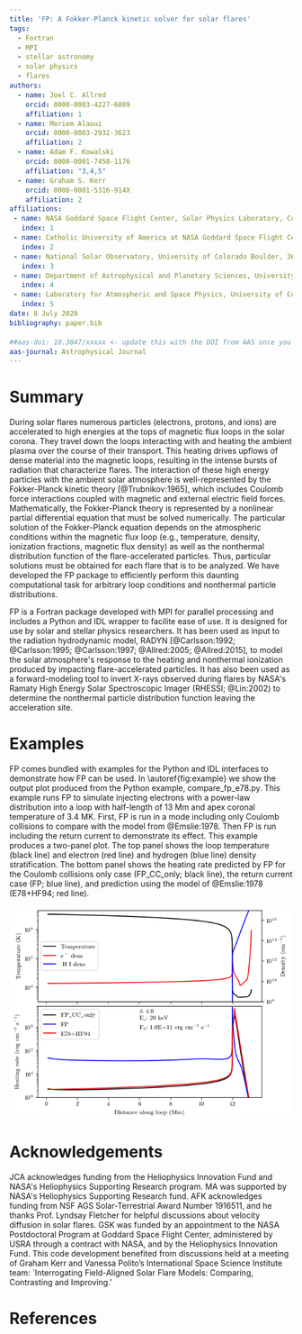 ```yaml
---
title: 'FP: A Fokker-Planck kinetic solver for solar flares'
tags:
  - Fortran
  - MPI
  - stellar astronomy 
  - solar physics
  - flares
authors:
  - name: Joel C. Allred
    orcid: 0000-0003-4227-6809
    affiliation: 1 
  - name: Meriem Alaoui
    orcid: 0000-0003-2932-3623
    affiliation: 2
  - name: Adam F. Kowalski
    orcid: 0000-0001-7458-1176
    affiliation: "3,4,5"  
  - name: Graham S. Kerr
    orcid: 0000-0001-5316-914X
    affiliation: 2   
affiliations:
 - name: NASA Goddard Space Flight Center, Solar Physics Laboratory, Code 671, Greenbelt, MD 20771, USA
   index: 1
 - name: Catholic University of America at NASA Goddard Space Flight Center, Solar Physics Laboratory, Code 671, Greenbelt, MD 20771, USA
   index: 2
 - name: National Solar Observatory, University of Colorado Boulder, 3665 Discovery Drive, Boulder, CO 80303, USA
   index: 3
 - name: Department of Astrophysical and Planetary Sciences, University of Colorado, Boulder, 2000 Colorado Ave, CO 80305, USA
   index: 4
 - name: Laboratory for Atmospheric and Space Physics, University of Colorado Boulder, 3665 Discovery Drive, Boulder, CO 80303, USA
   index: 5
date: 8 July 2020
bibliography: paper.bib

##aas-doi: 10.3847/xxxxx <- update this with the DOI from AAS once you know it.
aas-journal: Astrophysical Journal
---
```



# Summary

During solar flares numerous particles (electrons, protons, and ions) are accelerated to high energies at the tops of magnetic flux loops in the solar corona. They travel down the loops interacting with and heating the ambient plasma over the course of their transport. This heating drives upflows of dense material into the magnetic loops, resulting in the intense bursts of radiation that characterize flares. The interaction of these high energy particles with the ambient solar atmosphere is well-represented by the Fokker-Planck kinetic theory [@Trubnikov:1965], which includes Coulomb force interactions coupled with magnetic and external electric field forces. Mathematically, the Fokker-Planck theory is represented by a nonlinear partial differential equation that must be solved numerically. The particular solution of the Fokker-Planck equation depends on the atmospheric conditions within the magnetic flux loop (e.g., temperature, density, ionization fractions, magnetic flux density) as well as the nonthermal distribution function of the flare-accelerated particles. Thus, particular solutions must be obtained for each flare that is to be analyzed. We have developed the FP package to efficiently perform this daunting computational task for arbitrary loop conditions and nonthermal particle distributions.

FP is a Fortran package developed with MPI for parallel processing and includes a Python and IDL wrapper to facilite ease of use. It is designed for use by solar and stellar physics researchers. It has been used as input to the radiation hydrodynamic model, RADYN [@Carlsson:1992; @Carlsson:1995; @Carlsson:1997; @Allred:2005; @Allred:2015], to model the solar atmosphere's response to the heating and nonthermal ionization produced by impacting flare-accelerated particles. It has also been used as a forward-modeling tool to invert X-rays observed during flares by NASA's Ramaty High Energy Solar Spectroscopic Imager (RHESSI; @Lin:2002) to determine the nonthermal particle distribution function leaving the acceleration site.  

# Examples

FP comes bundled with examples for the Python and IDL interfaces to demonstrate how FP can be used. In \autoref{fig:example} we show the output plot produced from the Python example, compare\_fp\_e78.py. This example runs FP to simulate injecting electrons with a power-law distribution into a loop with half-length of 13 Mm and apex coronal temperature of 3.4 MK. First, FP is run in a mode including only Coulomb collisions to compare with the model from @Emslie:1978. Then FP is run including the return current to demonstrate its effect. This example produces a two-panel plot. The top panel shows the loop temperature (black line) and electron (red line) and hydrogen (blue line) density stratification. The bottom panel shows the heating rate predicted by FP for the Coulomb collisions only case (FP\_CC\_only; black line), the return current case (FP; blue line), and prediction using the model of @Emslie:1978 (E78+HF94; red line). 

![Plot resulting from the example "compare\_fp\_e78". \label{fig:example}](compare_fp_e78.png)

# Acknowledgements
JCA acknowledges funding from the Heliophysics Innovation Fund and NASA's Heliophysics Supporting Research program. MA was supported by NASA's Heliophysics Supporting Research fund. AFK acknowledges funding from NSF AGS Solar-Terrestrial Award Number 1916511, and he thanks Prof. Lyndsay Fletcher for helpful discussions about velocity diffusion in solar flares. GSK was funded by an appointment to the NASA Postdoctoral Program at Goddard Space Flight Center, administered by USRA through a contract with NASA, and by the Heliophysics Innovation Fund. This code development benefited from discussions held at a meeting of Graham Kerr and Vanessa Polito’s International Space Science Institute team: `Interrogating Field-Aligned Solar Flare Models: Comparing, Contrasting and Improving.’

# References
